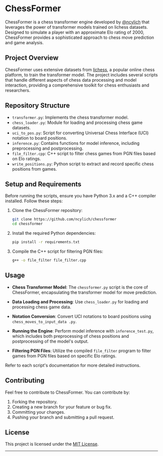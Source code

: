 # ChessFormer

ChessFormer is a chess transformer engine developed by [@ncylich](https://github.com/ncylich) that leverages the power of transformer models trained on lichess datasets. Designed to simulate a player with an approximate Elo rating of 2000, ChessFormer provides a sophisticated approach to chess move prediction and game analysis.

## Project Overview

ChessFormer uses extensive datasets from [lichess](https://lichess.org/), a popular online chess platform, to train the transformer model. The project includes several scripts that handle different aspects of chess data processing and model interaction, providing a comprehensive toolkit for chess enthusiasts and researchers.

## Repository Structure

- `transformer.py`: Implements the chess transformer model.
- `chess_loader.py`: Module for loading and processing chess game datasets.
- `uci_to_pos.py`: Script for converting Universal Chess Interface (UCI) notation to board positions.
- `inference.py`: Contains functions for model inference, including preprocessing and postprocessing.
- `file_filter.cpp`: C++ script to filter chess games from PGN files based on Elo ratings.
- `write_positions.py`: Python script to extract and record specific chess positions from games.

## Setup and Requirements

Before running the scripts, ensure you have Python 3.x and a C++ compiler installed. Follow these steps:

1. Clone the ChessFormer repository:

    ```bash
    git clone https://github.com/ncylich/chessformer
    cd chessformer
    ```

2. Install the required Python dependencies:

    ```bash
    pip install -r requirements.txt
    ```

3. Compile the C++ script for filtering PGN files:

    ```bash
    g++ -o file_filter file_filter.cpp
    ```

## Usage

- **Chess Transformer Model**: The `chessformer.py` script is the core of ChessFormer, encapsulating the transformer model for move prediction.

- **Data Loading and Processing**: Use `chess_loader.py` for loading and processing chess game data.

- **Notation Conversion**: Convert UCI notations to board positions using `chess_moves_to_input_data .py`.

- **Running the Engine**: Perform model inference with `inference_test.py`, which includes both preprocessing of chess positions and postprocessing of the model's output.

- **Filtering PGN Files**: Utilize the compiled `file_filter` program to filter games from PGN files based on specific Elo ratings.

Refer to each script's documentation for more detailed instructions.

## Contributing

Feel free to contribute to ChessFormer. You can contribute by:

1. Forking the repository.
2. Creating a new branch for your feature or bug fix.
3. Committing your changes.
4. Pushing your branch and submitting a pull request.

## License

This project is licensed under the [MIT License](https://github.com/ncylich/chessformer/blob/main/LICENSE).

---